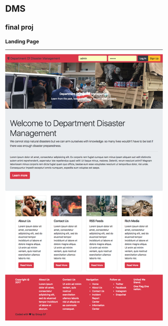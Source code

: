 # DMS
final proj
---
### Landing Page 
----------
<p align="center">
  <img src="project previews/1.png" width="auto" height="auto"/>
</p>